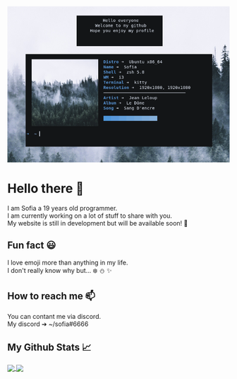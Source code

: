 [![Header](https://github.com/Soofiaaa/Soofiaaa/blob/main/assset/Header.png "Header")](https://github.com/Soofiaaa)
# Hello there 👋
I am Sofia a 19 years old programmer. <br/>
I am currently working on a lot of stuff to share with you. <br/>
My website is still in development but will be available soon! :dizzy:

## Fun fact :smiley:
I love emoji more than anything in my life. <br/>
I don't really know why but... :snowflake: :snowman: :sparkles:

## How to reach me 📫
You can contant me via discord. <br/>
My discord ➔ ~/sofia#6666

## My Github Stats &#x1f4c8;
<a href="https://github.com/Soofiaaa">
  <img align="center" src="https://github-readme-stats.vercel.app/api/top-langs/?username=Soofiaaa&title_color=ffffff&text_color=c9cacc&icon_color=2bbc8a&bg_color=1d1f21">
</a>

<a href="https://github.com/Soofiaaa">
  <img align="center" src="https://github-readme-stats.vercel.app/api?username=Soofiaaa&show_icons=true&line_height=27&count_private=true&title_color=ffffff&text_color=c9cacc&icon_color=2bbc8a&bg_color=1d1f21">
</a>
